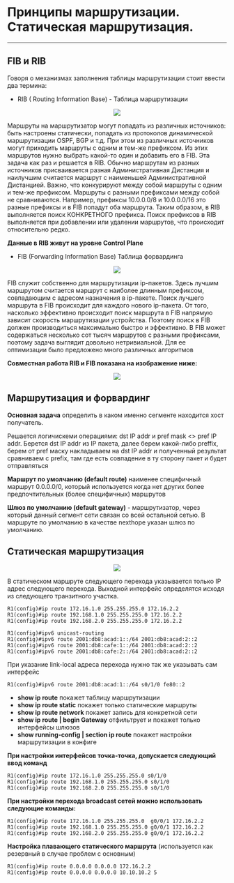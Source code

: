 # Принципы маршрутизации. Статическая маршрутизация.
_ _ _

## FIB и RIB
Говоря о механизмах заполнения таблицы маршрутизации стоит ввести два термина:
- RIB ( Routing Information Base) - Таблица маршрутизации
  
<p align="center">
<image src="https://github.com/LLlMEJIb87/OTUS-learning/blob/master/17.%20Static%20routing/RIB.PNG">
</p>
  
Маршруты на маршрутизатор могут попадать из различных источников: быть настроены статически, попадать из протоколов динамической маршрутизации OSPF, BGP и т.д. При этом из различных источников могут приходить маршруты с одним и тем-же префиксом. Из этих маршрутов нужно выбрать какой-то один и добавить его в FIB. Эта задача как раз и решается в RIB. Обычно маршрутам из разных источников присваивается разная Административная Дистанция и наилучшим считается маршрут с наименьшей Административной Дистанцией. Важно, что конкурируют между собой маршруты с одним и тем-же префиксом. Маршруты с разными префиксами между собой не сравниваются. Например, префиксы 10.0.0.0/8 и 10.0.0.0/16 это разные префиксы и в FIB попадут оба маршрута. Таким образом, в RIB выполняется поиск КОНКРЕТНОГО префикса. Поиск префиксов в RIB выполняется при добавлении или удалении маршрутов, что происходит относительно редко.
  
__Данные в RIB живут на уровне Control Plane__
  
- FIB (Forwarding Information Base) Таблица форвардинга
  
<p align="center">
<image src="https://github.com/LLlMEJIb87/OTUS-learning/blob/master/17.%20Static%20routing/FIB.PNG">
</p>
  
FIB служит собственно для маршрутизации ip-пакетов. Здесь лучшим маршрутом считается маршрут с наиболее длинным префиксом, совпадающим с адресом назначения в ip-пакете. Поиск лучшего маршрута в FIB происходит для каждого нового ip-пакета. От того, насколько эффективно происходит поиск маршрута в FIB напрямую зависит скорость маршрутизации устройства. Поэтому поиск в FIB должен производиться максимально быстро и эффективно. В FIB может содержаться несколько сот тысяч маршрутов с разными префиксами, поэтому задача выглядит довольно нетривиальной. Для ее оптимизации было предложено много различных алгоритмов
  
__Совместная работа RIB и FIB показана на изображение ниже:__
  
<p align="center">
<image src="https://github.com/LLlMEJIb87/OTUS-learning/blob/master/17.%20Static%20routing/FIB%26RIB.PNG">
</p>

## Маршрутизация и форвардинг
__Основная задача__ определить в каком именно сегменте находится хост получатель.
  
Решается логичискеми операциями: dst IP addr и pref mask <> pref IP addr. Берется dst IP addr из IP пакета, далее берем какой-либо preffix, берем от pref маску накладываем на dst IP addr и полученный результат сравниваем с prefix, там где есть совпадение в ту сторону пакет и будет отправляться
  
__Маршрут по умолчанию (default route)__ наименее специфичный маршрут 0.0.0.0/0, который используется когда нет других более предпочтительных (более специфичных) маршрутов
  
__Шлюз по умолчанию (default gateway)__ - маршрутизатор, через который данный сегмент сети связан со всей остальной сетью. В маршруте по умолчанию в качестве nexthope указан шлюз по умолчанию.
  
## Статическая маршрутизация
  
<p align="center">
<image src="https://github.com/LLlMEJIb87/OTUS-learning/blob/master/17.%20Static%20routing/topologia.PNG">
</p>
  

В статическом маршруте следующего перехода указывается только IP адрес следующего перехода. Выходной интерфейс определятся исходя из следующего транзитного участка.
```
R1(config)#ip route 172.16.1.0 255.255.255.0 172.16.2.2
R1(config)#ip route 192.168.1.0 255.255.255.0 172.16.2.2
R1(config)#ip route 192.168.2.0 255.255.255.0 172.16.2.2
```
```
R1(config)#ipv6 unicast-routing
R1(config)#ipv6 route 2001:db8:acad:1::/64 2001:db8:acad:2::2
R1(config)#ipv6 route 2001:db8:cafe:1::/64 2001:db8:acad:2::2
R1(config)#ipv6 route 2001:db8:cafe:2::/64 2001:db8:acad:2::2
```
При указание link-local адреса перехода нужно так же указывать сам интерфейс
```
R1(config)#ipv6 route 2001:db8:acad:1::/64 s0/1/0 fe80::2
```
  
- __show ip route__ покажет таблицу маршрутизации
- __show ip route static__ покажет только статические маршруты
- __show ip route network__ покажет запись для конкретной сети
- __show ip route | begin Gateway__ отфильтрует и покажет только интерфейсы шлюзов
- __show running-config | section ip route__ покажет настройки маршрутизации в конфиге
  
__При настройки интерфейсов точка-точка, допускается следующий ввод команд__
```
R1(config)#ip route 172.16.1.0 255.255.255.0 s0/1/0
R1(config)#ip route 192.168.1.0 255.255.255.0 s0/1/0
R1(config)#ip route 192.168.2.0 255.255.255.0 s0/1/0
```
  
__При настройки перехода broadcast сетей можно использовать следующие команды:__
```
R1(config)#ip route 172.16.1.0 255.255.255.0  g0/0/1 172.16.2.2
R1(config)#ip route 192.168.1.0 255.255.255.0 g0/0/1 172.16.2.2
R1(config)#ip route 192.168.2.0 255.255.255.0 g0/0/1 172.16.2.2
```
  
__Настройка плавающего статического маршрута__ (используется как резервный в случае проблем с основным)
```
R1(config)#ip route 0.0.0.0 0.0.0.0 172.16.2.2
R1(config)#ip route 0.0.0.0 0.0.0.0 10.10.10.2 5
```
  

